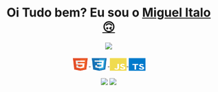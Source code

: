 

<div>
  <h1 align="center">
    Oi Tudo bem? Eu sou o 
    <a href="https://www.linkedin.com/in/miguel-italo-1136b7243/" target="_blank">Miguel Italo 🙃</a>
  </h1>
</div>

<div align="center">
  <a href="https://github.com/miguelItalo">
  <img height="180em" src="https://github-readme-stats.vercel.app/api?username=miguelItalo&show_icons=true&theme=merko&include_all_commits=false&count_private=true"/>
</div>

<div align="center" valign="top"><br>
  <img align="center" alt="HTML" height="30" width="40" src="https://raw.githubusercontent.com/devicons/devicon/master/icons/html5/html5-original.svg">
  <img align="center" alt="CSS" height="30" width="40" src="https://raw.githubusercontent.com/devicons/devicon/master/icons/css3/css3-original.svg">
  <img align="center" alt="Js" height="30" width="40" src="https://raw.githubusercontent.com/devicons/devicon/master/icons/javascript/javascript-plain.svg">
  <img align="center" alt="Ts" height="30" width="40" src="https://raw.githubusercontent.com/devicons/devicon/master/icons/typescript/typescript-plain.svg">
<!--   <img align="center" alt="nodejs" height="30" width="40" src="https://cdn.worldvectorlogo.com/logos/nodejs-icon.svg"> -->
<!--   <img align="center" alt="git" height="30" width="40" src="https://raw.githubusercontent.com/devicons/devicon/master/icons/git/git-original.svg"> -->
<!--   <img align="center" alt="github" height="35" width="35" src="/assets/GitHub.png"> -->
</div><br>

<div align="center">
  <a href="https://www.linkedin.com/in/miguel-italo-1136b7243/" target="_blank"><img src="https://img.shields.io/badge/-LinkedIn-%230077B5?style=for-the-badge&logo=linkedin&logoColor=white" target="_blank"></a> 
  <a href="mailto:miguelitaloc@gmail.com"><img src="https://img.shields.io/badge/-Gmail-%23333?style=for-the-badge&logo=gmail&logoColor=white" target="_blank"></a>
</div>
